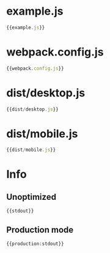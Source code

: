 
# example.js

``` javascript
{{example.js}}
```

# webpack.config.js

``` javascript
{{webpack.config.js}}
```

# dist/desktop.js

``` javascript
{{dist/desktop.js}}
```

# dist/mobile.js

``` javascript
{{dist/mobile.js}}
```

# Info

## Unoptimized

```
{{stdout}}
```

## Production mode

```
{{production:stdout}}
```